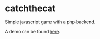 catchthecat
===========
     
Simple javascript game with a php-backend. 

A demo can be found [here][1].




[1]: http://breakzforum.be/cjpa/catchthecat


